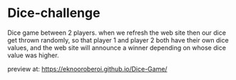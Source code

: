 # Dice-challenge
Dice game between 2 players.
when we refresh the web site then our dice get thrown randomly, so that player 1 and player 2 both have their own dice values, and the web site will announce a winner depending on whose dice value was higher.



preview at:
https://eknooroberoi.github.io/Dice-Game/

